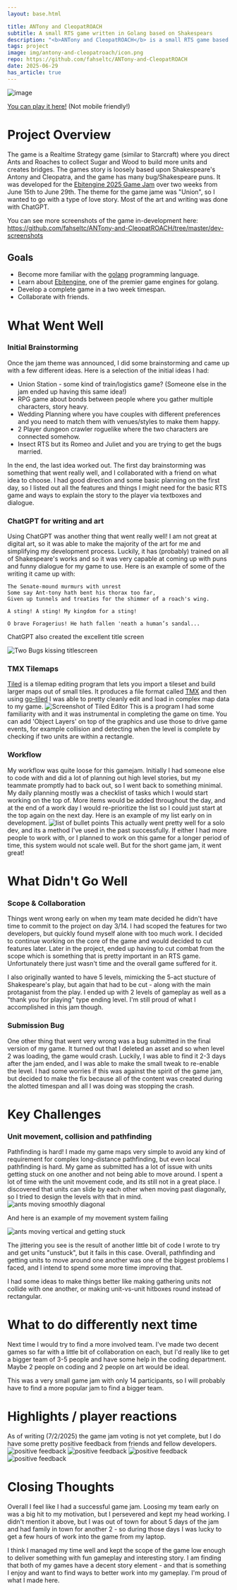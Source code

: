 ```yaml
---
layout: base.html

title: ANTony and CleopatROACH
subtitle: A small RTS game written in Golang based on Shakespears
description: "<b>ANTony and CleopatROACH</b> is a small RTS game based on Shakespeare, developed in Golang for a 2 week game jam"
tags: project
image: img/antony-and-cleopatroach/icon.png
repo: https://github.com/fahseltc/ANTony-and-CleopatROACH
date: 2025-06-29
has_article: true
---
```


![image](/img/antony-and-cleopatroach/in-game.png)

[You can play it here!](https://digdugdiggy.itch.io/antony-and-cleopatroach) (Not mobile friendly!)

# Project Overview

The game is a Realtime Strategy game (similar to Starcraft) where you direct Ants and Roaches to collect Sugar and Wood to build more units and creates bridges. The games story is loosely based upon Shakespeare's Antony and Cleopatra, and the game has many bug/Shakespeare puns.
It was developed for the [Ebitengine 2025 Game Jam](https://itch.io/jam/ebitengine-game-jam-2025) over two weeks from June 15th to June 29th. The theme for the game jame was "Union", so I wanted to go with a type of love story.
Most of the art and writing was done with ChatGPT.

You can see more screenshots of the game in-development here: https://github.com/fahseltc/ANTony-and-CleopatROACH/tree/master/dev-screenshots

## Goals

- Become more familiar with the [golang](https://go.dev/) programming language.
- Learn about [Ebitengine](https://ebitengine.org/), one of the premier game engines for golang.
- Develop a complete game in a two week timespan.
- Collaborate with friends.

# What Went Well

### Initial Brainstorming

Once the jam theme was announced, I did some brainstorming and came up with a few different ideas. Here is a selection of the initial ideas I had:

- Union Station - some kind of train/logistics game? (Someone else in the jam ended up having this same idea!)
- RPG game about bonds between people where you gather multiple characters, story heavy.
- Wedding Planning where you have couples with different preferences and you need to match them with venues/styles to make them happy.
- 2 Player dungeon crawler roguelike where the two characters are connected somehow.
- Insect RTS but its Romeo and Juliet and you are trying to get the bugs married.

In the end, the last idea worked out. The first day brainstorming was something that went really well, and I collaborated with a friend on what idea to choose. I had good direction and some basic planning on the first day, so I listed out all the features and things I might need for the basic RTS game and ways to explain the story to the player via textboxes and dialogue.

### ChatGPT for writing and art

Using ChatGPT was another thing that went really well! I am not great at digital art, so it was able to make the majority of the art for me and simplifying my development process. Luckily, it has (probably) trained on all of Shakespeare's works and so it was very capable at coming up with puns and funny dialogue for my game to use. Here is an example of some of the writing it came up with:

```
The Senate-mound murmurs with unrest
Some say Ant-tony hath bent his thorax too far,
Given up tunnels and treaties for the shimmer of a roach's wing.
```

```
A sting! A sting! My kingdom for a sting!
```

```
O brave Foragerius! He hath fallen 'neath a human’s sandal...
```

ChatGPT also created the excellent title screen

![Two Bugs kissing titlescreen](/img/antony-and-cleopatroach/icon.png)

### TMX Tilemaps

[Tiled](https://www.mapeditor.org/) is a tilemap editing program that lets you import a tileset and build larger maps out of small tiles. It produces a file format called [TMX](https://doc.mapeditor.org/en/stable/reference/tmx-map-format/)
and then using [go-tiled](https://github.com/lafriks/go-tiled) I was able to pretty cleanly edit and load in complex map data to my game.
![Screenshot of Tiled Editor](/img/antony-and-cleopatroach/tiled.png)
This is a program I had some familiarity with and it was instrumental in completing the game on time. You can add 'Object Layers' on top of the graphics and use those to drive game events, for example collision and detecting when the level is complete by checking if two units are within a rectangle.

### Workflow

My workflow was quite loose for this gamejam. Initially I had someone else to code with and did a lot of planning out high level stories, but my teammate promptly had to back out, so I went back to something minimal.
My daily planning mostly was a checklist of tasks which I would start working on the top of. More items would be added throughout the day, and at the end of a work day I would re-prioritize the list so I could just start at the top again on the next day. Here is an example of my list early on in development.
![list of bullet points](/img/antony-and-cleopatroach/planning.png)
This actually went pretty well for a solo dev, and its a method I've used in the past successfully. If either I had more people to work with, or I planned to work on this game for a longer period of time, this system would not scale well. But for the short game jam, it went great!

# What Didn't Go Well

### Scope & Collaboration

Things went wrong early on when my team mate decided he didn't have time to commit to the project on day 3/14. I had scoped the features for two developers, but quickly found myself alone with too much work. I decided to continue working on the core of the game and would decided to cut features later.
Later in the project, ended up having to cut combat from the scope which is something that is pretty important in an RTS game. Unfortunately there just wasn't time and the overall game suffered for it.

I also originally wanted to have 5 levels, mimicking the 5-act stucture of Shakespeare's play, but again that had to be cut - along with the main protaganist from the play. I ended up with 2 levels of gameplay as well as a "thank you for playing" type ending level. I'm still proud of what I accomplished in this jam though.

### Submission Bug

One other thing that went very wrong was a bug submitted in the final version of my game. It turned out that I deleted an asset and so when level 2 was loading, the game would crash. Luckily, I was able to find it 2-3 days after the jam ended, and I was able to make the small tweak to re-enable the level. I had some worries if this was against the spirit of the game jam, but decided to make the fix because all of the content was created during the alotted timespan and all I was doing was stopping the crash.

# Key Challenges

### Unit movement, collision and pathfinding

Pathfinding is hard! I made my game maps very simple to avoid any kind of requirement for complex long-distance pathfinding, but even local pathfinding is hard. My game as submitted has a lot of issue with units getting stuck on one another and not being able to move around. I spent a lot of time with the unit movement code, and its still not in a great place. I discovered that units can slide by each other when moving past diagonally, so I tried to design the levels with that in mind.
![ants moving smoothly diagonal](/img/antony-and-cleopatroach/smooth-diagonal-movement.gif)

And here is an example of my movement system failing

![ants moving vertical and getting stuck](/img/antony-and-cleopatroach/bad-vertical-movement.gif)

The jittering you see is the result of another little bit of code I wrote to try and get units "unstuck", but it fails in this case.
Overall, pathfinding and getting units to move around one another was one of the biggest problems I faced, and I intend to spend some more time improving that.

I had some ideas to make things better like making gathering units not collide with one another, or making unit-vs-unit hitboxes round instead of rectangular.

# What to do differently next time

Next time I would try to find a more involved team. I've made two decent games so far with a little bit of collaboration on each, but I'd really like to get a bigger team of 3-5 people and have some help in the coding department. Maybe 2 people on coding and 2 people on art would be ideal.

This was a very small game jam with only 14 participants, so I will probably have to find a more popular jam to find a bigger team.

# Highlights / player reactions

As of writing (7/2/2025) the game jam voting is not yet complete, but I do have some pretty positive feedback from friends and fellow developers.
![positive feedback](/img/antony-and-cleopatroach/feedback1.PNG)
![positive feedback](/img/antony-and-cleopatroach/feedback2.PNG)
![positive feedback](/img/antony-and-cleopatroach/feedback3.PNG)
![positive feedback](/img/antony-and-cleopatroach/feedback4.PNG)

# Closing Thoughts

Overall I feel like I had a successful game jam. Loosing my team early on was a big hit to my motivation, but I persevered and kept my head working. I didn't mention it above, but I was out of town for about 5 days of the jam and had family in town for another 2 - so during those days I was lucky to get a few hours of work into the game from my laptop.

I think I managed my time well and kept the scope of the game low enough to deliver something with fun gameplay and interesting story. I am finding that both of my games have a decent story element - and that is something I enjoy and want to find ways to better work into my gameplay. I'm proud of what I made here.
